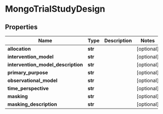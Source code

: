 # MongoTrialStudyDesign

## Properties
Name | Type | Description | Notes
------------ | ------------- | ------------- | -------------
**allocation** | **str** |  | [optional] 
**intervention_model** | **str** |  | [optional] 
**intervention_model_description** | **str** |  | [optional] 
**primary_purpose** | **str** |  | [optional] 
**observational_model** | **str** |  | [optional] 
**time_perspective** | **str** |  | [optional] 
**masking** | **str** |  | [optional] 
**masking_description** | **str** |  | [optional] 



